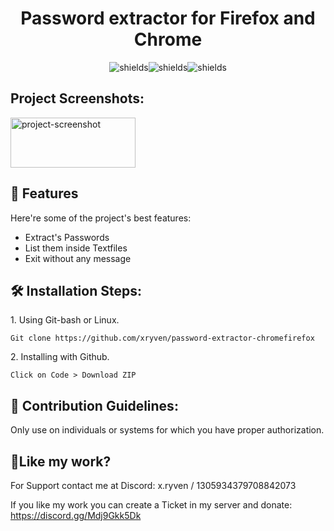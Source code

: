 <h1 align="center" id="title">Password extractor for Firefox and Chrome</h1>

<p align="center"><img src="https://img.shields.io/badge/First%20Project-green?style=flat-square" alt="shields"><img src="https://img.shields.io/badge/%20-gray?style=flat-square" alt="shields"><img src="https://img.shields.io/badge/Educational%20Purposes%20only-red?style=flat-square" alt="shields"></p>

<h2>Project Screenshots:</h2>

<img src="https://i.imgur.com/eURlc0h.png" alt="project-screenshot" width="200" height="80">

  
  
<h2>🧐 Features</h2>

Here're some of the project's best features:

*   Extract's Passwords
*   List them inside Textfiles
*   Exit without any message

<h2>🛠️ Installation Steps:</h2>

<p>1. Using Git-bash or Linux.</p>

```
Git clone https://github.com/xryven/password-extractor-chromefirefox
```

<p>2. Installing with Github.</p>

```
Click on Code > Download ZIP
```

<h2>🍰 Contribution Guidelines:</h2>

Only use on individuals or systems for which you have proper authorization.


<h2>💖Like my work?</h2>

For Support contact me at Discord: x.ryven / 1305934379708842073<p>If you like my work you can create a Ticket in my server and donate: https://discord.gg/Mdj9Gkk5Dk</p>
